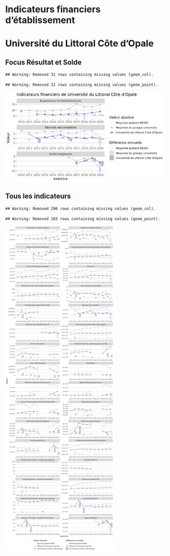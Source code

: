 Indicateurs financiers d’établissement
================

# Université du Littoral Côte d’Opale

## Focus Résultat et Solde

    ## Warning: Removed 31 rows containing missing values (geom_col).

    ## Warning: Removed 21 rows containing missing values (geom_point).

![](université_du_littoral_côte_d_opale_files/figure-gfm/etab.focus-1.png)<!-- -->

## Tous les indicateurs

    ## Warning: Removed 296 rows containing missing values (geom_col).

    ## Warning: Removed 165 rows containing missing values (geom_point).

![](université_du_littoral_côte_d_opale_files/figure-gfm/etab-1.png)<!-- -->
